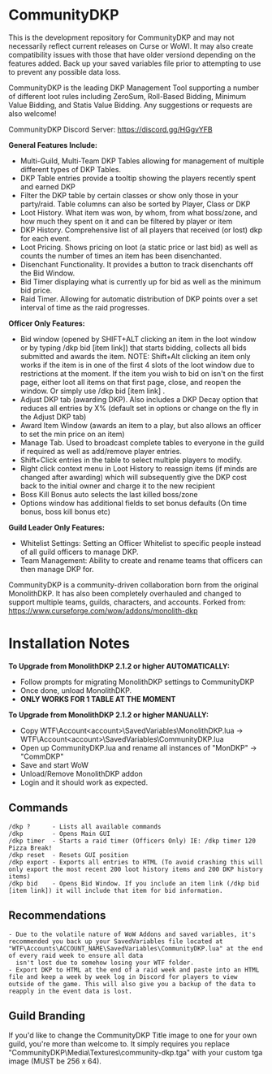 # CommunityDKP

This is the development repository for CommunityDKP and may not necessarily reflect current releases on Curse or WoWI. It may also create compatibility issues with those that have older versiond depending on the features added. Back up your saved variables file prior to attempting to use to prevent any possible data loss.

CommunityDKP is the leading DKP Management Tool supporting a number of different loot rules including ZeroSum, Roll-Based Bidding, Minimum Value Bidding, and Statis Value Bidding. Any suggestions or requests are also welcome!  

CommunityDKP Discord Server: https://discord.gg/HGgvYFB
  
**General Features Include:**

   - Multi-Guild, Multi-Team DKP Tables allowing for management of multiple different types of DKP Tables.
   - DKP Table entries provide a tooltip showing the players recently spent and earned DKP  
   - Filter the DKP table by certain classes or show only those in your party/raid. Table columns can also be sorted by Player, Class or DKP
   - Loot History. What item was won, by whom, from what boss/zone, and how much they spent on it and can be filtered by player or item
   - DKP History. Comprehensive list of all players that received (or lost) dkp for each event.
   - Loot Pricing. Shows pricing on loot (a static price or last bid) as well as counts the number of times an item has been disenchanted.
   - Disenchant Functionality. It provides a button to track disenchants off the Bid Window.
   - Bid Timer displaying what is currently up for bid as well as the minimum bid price.
   - Raid Timer. Allowing for automatic distribution of DKP points over a set interval of time as the raid progresses.
 
**Officer Only Features:**
   - Bid window (opened by SHIFT+ALT clicking an item in the loot window or by typing /dkp bid [item link]) that starts bidding, collects all bids submitted and awards the item. NOTE: Shift+Alt clicking an item only works if the item is in one of the first 4 slots of the loot window due to restrictions at the moment. If the item you wish to bid on isn't on the first page, either loot all items on that first page, close, and reopen the window. Or simply use /dkp bid [item link] .
   - Adjust DKP tab (awarding DKP). Also includes a DKP Decay option that reduces all entries by X% (default set in options or change on the fly in the Adjust DKP tab)   
   - Award Item Window (awards an item to a play, but also allows an officer to set the min price on an item)
   - Manage Tab. Used to broadcast complete tables to everyone in the guild if required as well as add/remove player entries.  
   - Shift+Click entries in the table to select multiple players to modify.  
   - Right click context menu in Loot History to reassign items (if minds are changed after awarding) which will subsequently give the DKP cost back to the initial owner and charge it to the new recipient  
   - Boss Kill Bonus auto selects the last killed boss/zone  
   - Options window has additional fields to set bonus defaults (On time bonus, boss kill bonus etc)
 
**Guild Leader Only Features:**
   - Whitelist Settings: Setting an Officer Whitelist to specific people instead of all guild officers to manage DKP.
   - Team Management: Ability to create and rename teams that officers can then manage DKP for.
 
CommunityDKP is a community-driven collaboration born from the original MonolithDKP. It has also been completely overhauled and changed to support multiple teams, guilds, characters, and accounts. 
Forked from: https://www.curseforge.com/wow/addons/monolith-dkp

# Installation Notes
**To Upgrade from MonolithDKP 2.1.2 or higher AUTOMATICALLY:**
 - Follow prompts for migrating MonolithDKP settings to CommunityDKP
 - Once done, unload MonolithDKP.
 - **ONLY WORKS FOR 1 TABLE AT THE MOMENT**

**To Upgrade from MonolithDKP 2.1.2 or higher MANUALLY:**
   - Copy WTF\Account\<account>\SavedVariables\MonolithDKP.lua -> WTF\Account\<account>\SavedVariables\CommunityDKP.lua
   - Open up CommunityDKP.lua and rename all instances of "MonDKP" -> "CommDKP"
   - Save and start WoW
   - Unload/Remove MonolithDKP addon
   - Login and it should work as expected.
  
## Commands  
	/dkp ?  	- Lists all available commands  
	/dkp 		- Opens Main GUI  
	/dkp timer	- Starts a raid timer (Officers Only) IE: /dkp timer 120 Pizza Break!  
	/dkp reset 	- Resets GUI position  
	/dkp export - Exports all entries to HTML (To avoid crashing this will only export the most recent 200 loot history items and 200 DKP history items)  
	/dkp bid 	- Opens Bid Window. If you include an item link (/dkp bid [item link]) it will include that item for bid information.  
  
## Recommendations  
	- Due to the volatile nature of WoW Addons and saved variables, it's recommended you back up your SavedVariables file located at "WTF\Accounts\ACCOUNT_NAME\SavedVariables\CommunityDKP.lua" at the end of every raid week to ensure all data
	  isn't lost due to somehow losing your WTF folder.  
	- Export DKP to HTML at the end of a raid week and paste into an HTML file and keep a week by week log in Discord for players to view outside of the game. This will also give you a backup of the data to reapply in the event data is lost.  
  
## Guild Branding
If you'd like to change the CommunityDKP Title image to one for your own guild, you're more than welcome to. It simply requires you replace "CommunityDKP\Media\Textures\community-dkp.tga" with your custom tga image (MUST be 256 x 64).
